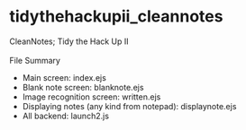 # tidythehackupii_cleannotes
CleanNotes; Tidy the Hack Up II <br> <br>
File Summary
<ul>
  <li> Main screen: index.ejs </li>
  <li> Blank note screen: blanknote.ejs </li>
  <li> Image recognition screen: written.ejs </li>
  <li> Displaying notes (any kind from notepad): displaynote.ejs </li>
  <li> All backend: launch2.js </li>
</ul>
